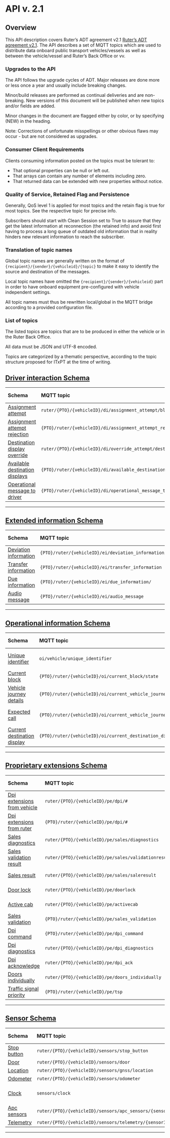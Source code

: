 # API v. 2.1

## Overview
This API description covers Ruter’s ADT agreement v2.1 [Ruter’s ADT agreement v2.1](https://ruter.atlassian.net/wiki/spaces/DS/pages/953483265 "https://ruter.atlassian.net/wiki/spaces/DS/pages/953483265"). The API describes a set of MQTT topics which are used to distribute data onboard public transport vehicles/vessels as well as between the vehicle/vessel and Ruter’s Back Office or vv.

### Upgrades to the API
The API follows the upgrade cycles of ADT. Major releases are done more or less once a year and usually include breaking changes.

Minor/build releases are performed as continual deliveries and are non-breaking. New versions of this document will be published when new topics and/or fields are added.

Minor changes in the document are flagged either by color, or by specifying (NEW) in the heading.

Note: Corrections of unfortunate misspellings or other obvious flaws may occur - but are not considered as upgrades.

### Consumer Client Requirements
Clients consuming information posted on the topics must be tolerant to:
- That optional properties can be null or left out.
- That arrays can contain any number of elements including zero.
- That returned data can be extended with new properties without notice.

### Quality of Service, Retained Flag and Persistence
Generally, QoS level 1 is applied for most topics and the retain flag is true for most topics. See the respective topic for precise info.

Subscribers should start with Clean Session set to True to assure that they get the latest information at reconnection (the retained info) and avoid first having to process a long queue of outdated old information that in reality hinders new relevant information to reach the subscriber.

### Translation of topic names
Global topic names are generally written on the format of `{recipient}/{sender}/{vehicleid}/{topic}` to make it easy to identify the source and destination of the messages.

Local topic names have omitted the `{recipient}/{sender}/{vehicleid}` part in order to have onboard equipment pre-configured with vehicle independent settings.

All topic names must thus be rewritten local/global in the MQTT bridge according to a provided configuration file.
### List of topics
The listed topics are topics that are to be produced in either the vehicle or in the Ruter Back Office.

All data must be JSON and UTF-8 encoded.

Topics are categorized by a thematic perspective, according to the topic structure proposed for ITxPT at the time of writing.
 
 ## [Driver interaction Schema](./doc/driver-interaction/README.md) 
 
Schema                                | MQTT topic                                                               | Produced by | Consumed by 
| :---------------------------------- | :----------------------------------------------------------------------- | ----------- | -------- |
[Assignment attempt](./doc/driver-interaction/assignment-attempt.md) | ```ruter/{PTO}/{vehicleID}/di/assignment_attempt/block```  | Vehicle | Ruter Bo
[Assignment attempt rejection](./doc/driver-interaction/assignment-attempt-rejection.md) | ```{PTO}/ruter/{vehicleID}/di/assignment_attempt_rejection/block```  | Ruter Bo | Vehicle Avms
[Destination display override](./doc/driver-interaction/destination-display-override.md) | ```ruter/{PTO}/{vehicleID}/di/override_attempt/destination_display```  | Vehicle | Ruter Dpi
[Available destination displays](./doc/driver-interaction/available-destination-displays.md) | ```{PTO}/ruter/{vehicleID}/di/available_destination_displays```  | Ruter Bo | Vehicle Avms
[Operational message to driver](./doc/driver-interaction/operational-message-to-driver.md) | ```{PTO}/ruter/{vehicleID}/di/operational_message_to_driver```  | Ruter Bo | Vehicle Madt

 --- 

 
 ## [Extended information Schema](./doc/extended-information/README.md) 
 
Schema                                | MQTT topic                                                               | Produced by | Consumed by 
| :---------------------------------- | :----------------------------------------------------------------------- | ----------- | -------- |
[Deviation information](./doc/extended-information/deviation-information.md) | ```{PTO}/ruter/{vehicleID}/ei/deviation_information/```  | Ruter Bo | Ruter Dpi
[Transfer information](./doc/extended-information/transfer-information.md) | ```{PTO}/ruter/{vehicleID}/ei/transfer_information```  | Ruter Bo | Ruter Dpi
[Due information](./doc/extended-information/due-information.md) | ```{PTO}/ruter/{vehicleID}/ei/due_information/```  | Ruter Bo | Ruter Dpi
[Audio message](./doc/extended-information/audio-message.md) | ```{PTO}/ruter/{vehicleID}/ei/audio_message```  | Ruter Bo | Ruter Dpi

 --- 

 
 ## [Operational information Schema](./doc/operational-information/README.md) 
 
Schema                                | MQTT topic                                                               | Produced by | Consumed by 
| :---------------------------------- | :----------------------------------------------------------------------- | ----------- | -------- |
[Unique identifier](./doc/operational-information/unique-identifier.md) | ```oi/vehicle/unique_identifier```  | Vehicle | Ruter Bo, Ruter Sales
[Current block](./doc/operational-information/current-block.md) | ```{PTO}/ruter/{vehicleID}/oi/current_block/state```  | Ruter Bo | Ruter Dpi
[Vehicle journey details](./doc/operational-information/vehicle-journey-details.md) | ```{PTO}/ruter/{vehicleID}/oi/current_vehicle_journey/details```  | Ruter Bo | Ruter Dpi, Ruter Sales
[Expected call](./doc/operational-information/expected-call.md) | ```{PTO}/ruter/{vehicleID}/oi/current_vehicle_journey/expected_call```  | Ruter Bo | Ruter Dpi, Ruter Sales
[Current destination display](./doc/operational-information/current-destination-display.md) | ```{PTO}/ruter/{vehicleID}/oi/current_destination_display/text```  | Ruter Bo | Ruter Dpi

 --- 

 
 ## [Proprietary extensions Schema](./doc/proprietary-extensions/README.md) 
 
Schema                                | MQTT topic                                                               | Produced by | Consumed by 
| :---------------------------------- | :----------------------------------------------------------------------- | ----------- | -------- |
[Dpi extensions from vehicle](./doc/proprietary-extensions/dpi-extensions-from-vehicle.md) | ```ruter/{PTO}/{vehicleID}/pe/dpi/#```  | Vehicle Dpi | Ruter Dpi
[Dpi extensions from ruter](./doc/proprietary-extensions/dpi-extensions-from-ruter.md) | ```{PTO}/ruter/{vehicleID}/pe/dpi/#```  | Ruter Dpi | Vehicle Dpi
[Sales diagnostics](./doc/proprietary-extensions/sales-diagnostics.md) | ```ruter/{PTO}/{vehicleID}/pe/sales/diagnostics```  | Ruter Sales | Ruter Bo
[Sales validation result](./doc/proprietary-extensions/sales-validation-result.md) | ```ruter/{PTO}/{vehicleID}/pe/sales/validationresult```  | Ruter Sales | Ruter Bo
[Sales result](./doc/proprietary-extensions/sales-result.md) | ```ruter/{PTO}/{vehicleID}/pe/sales/saleresult```  | Ruter Sales | Ruter Bo
[Door lock](./doc/proprietary-extensions/door-lock.md) | ```ruter/{PTO}/{vehicleID}/pe/doorlock```  | Vehicle | Ruter Bo, Vehicle Dpi
[Active cab](./doc/proprietary-extensions/active-cab.md) | ```ruter/{PTO}/{vehicleID}/pe/activecab```  | Vehicle | Ruter Bo, Vehicle Dpi
[Sales validation](./doc/proprietary-extensions/sales-validation.md) | ```{PTO}/ruter/{vehicleID}/pe/sales_validation```  | Ruter Sales | Ruter Bo
[Dpi command](./doc/proprietary-extensions/dpi-command.md) | ```{PTO}/ruter/{vehicleID}/pe/dpi_command```  | Ruter Dpi | Ruter Bo
[Dpi diagnostics](./doc/proprietary-extensions/dpi-diagnostics.md) | ```ruter/{PTO}/{vehicleID}/pe/dpi_diagnostics```  | Ruter Dpi | Ruter Bo
[Dpi acknowledge](./doc/proprietary-extensions/dpi-acknowledge.md) | ```ruter/{PTO}/{vehicleID}/pe/dpi_ack```  | Vehicle | Ruter Bo
[Doors individually](./doc/proprietary-extensions/doors-individually.md) | ```ruter/{PTO}/{vehicleID}/pe/doors_individually```  | Vehicle | Ruter Bo
[Traffic signal priority](./doc/proprietary-extensions/traffic-signal-priority.md) | ```{PTO}/ruter/{vehicleID}/pe/tsp```  | Ruter Bo | Vehicle Tsp

 --- 

 
 ## [Sensor Schema](./doc/sensor/README.md) 
 
Schema                                | MQTT topic                                                               | Produced by | Consumed by 
| :---------------------------------- | :----------------------------------------------------------------------- | ----------- | -------- |
[Stop button](./doc/sensor/stop-button.md) | ```ruter/{PTO}/{vehicleID}/sensors/stop_button```  | Vehicle | Ruter Bo
[Door](./doc/sensor/door.md) | ```ruter/{PTO}/{vehicleID}/sensors/door```  | Vehicle | Ruter Bo
[Location](./doc/sensor/location.md) | ```ruter/{PTO}/{vehicleID}/sensors/gnss/location```  | Vehicle | Ruter Bo
[Odometer](./doc/sensor/odometer.md) | ```ruter/{PTO}/{vehicleID}/sensors/odometer```  | Vehicle | Ruter Bo
[Clock](./doc/sensor/clock.md) | ```sensors/clock```  | Vehicle | Vehicle, Ruter Sales
[Apc sensors](./doc/sensor/apc-sensors.md) | ```ruter/{PTO}/{vehicleID}/sensors/apc_sensors/{sensorID}```  | Vehicle | Ruter Bo
[Telemetry](./doc/sensor/telemetry.md) | ```ruter/{PTO}/{vehicleID}/sensors/telemetry/{sensorID}```  | Vehicle | Ruter Bo

 --- 


